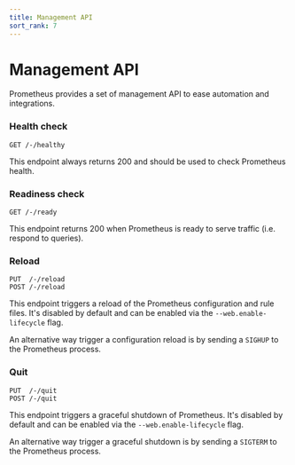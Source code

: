 ```yaml
---
title: Management API
sort_rank: 7
---
```


# Management API

Prometheus provides a set of management API to ease automation and integrations.


### Health check

```
GET /-/healthy
```

This endpoint always returns 200 and should be used to check Prometheus health.


### Readiness check

```
GET /-/ready
```

This endpoint returns 200 when Prometheus is ready to serve traffic (i.e. respond to queries).


### Reload

```
PUT  /-/reload
POST /-/reload
```

This endpoint triggers a reload of the Prometheus configuration and rule files. It's disabled by default and can be enabled via the `--web.enable-lifecycle` flag.

An alternative way trigger a configuration reload is by sending a `SIGHUP` to the Prometheus process.


### Quit

```
PUT  /-/quit
POST /-/quit
```

This endpoint triggers a graceful shutdown of Prometheus. It's disabled by default and can be enabled via the `--web.enable-lifecycle` flag.

An alternative way trigger a graceful shutdown is by sending a `SIGTERM` to the Prometheus process.
